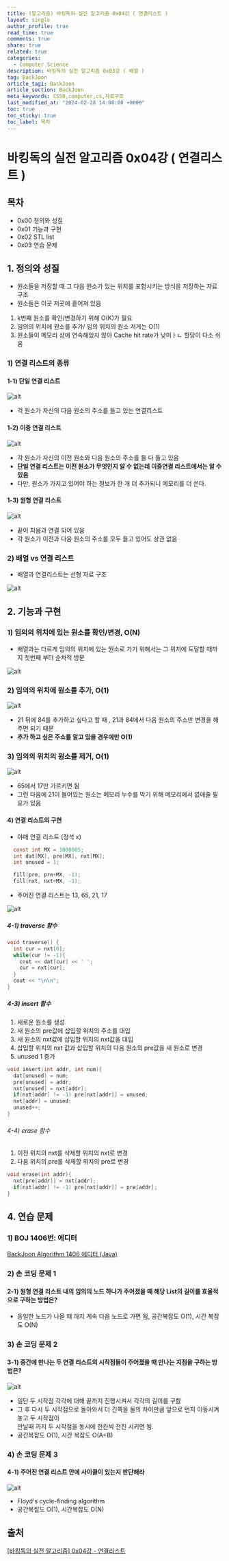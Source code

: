 ```yaml
---
title: (알고리즘) 바킹독의 실전 알고리즘 0x04강 ( 연결리스트 )
layout: single
author_profile: true
read_time: true
comments: true
share: true
related: true
categories:
  - Computer Science
description: 바킹독의 실전 알고리즘 0x03강 ( 배열 )
tag: BackJoon
article_tag1: BackJoon
article_section: BackJoon
meta_keywords: CS50,computer,cs,자료구조
last_modified_at: "2024-02-28 14:00:00 +0800"
toc: true
toc_sticky: true
toc_label: 목차
---
```


# 바킹독의 실전 알고리즘 0x04강 ( 연결리스트 )

## 목차

- 0x00 정의와 성질
- 0x01 기능과 구현
- 0x02 STL list
- 0x03 연습 문제

## 1. 정의와 성질

- 원소들을 저장할 때 그 다음 원소가 있는 위치를 포함시키는 방식을 저장하는 자료구조
- 원소들은 이곳 저곳에 흩어져 있음

1. k번째 원소를 확인/변경하기 위해 O(K)가 필요
2. 임의의 위치에 원소를 추가/ 임의 위치의 원소 저게는 O(1)
3. 원소들이 메모리 상에 연속해있지 않아 Cache hit rate가 낮미ㅏㄴ 할당이 다소 쉬움

### 1) 연결 리스트의 종류

#### 1-1) 단일 연결 리스트

![alt](/assets/images/post/ComputerStudy/1079.png)

- 걱 원소가 자신의 다음 원소의 주소를 들고 있는 연결리스트

#### 1-2) 이중 연결 리스트

![alt](/assets/images/post/ComputerStudy/1080.png)

- 각 원소가 자신의 이전 원소와 다음 원소의 주소를 둘 다 들고 있음
- **단일 연결 리스트는 이전 원소가 무엇인지 알 수 없는데 이중연결 리스트에서는 알 수 있음**
- 다만, 원소가 가지고 있어야 하는 정보가 한 개 더 추가되니 메모리를 더 쓴다.

#### 1-3) 원형 연결 리스트

![alt](/assets/images/post/ComputerStudy/1081.png)

- 끝이 처음과 연결 되어 있음
- 각 원소가 이전과 다음 원소의 주소를 모두 들고 있어도 상관 없음

### 2) 배열 vs 연결 리스트

- 배열과 연결리스트는 선형 자료 구조

![alt](/assets/images/post/ComputerStudy/1082.png)

## 2. 기능과 구현

### 1) 임의의 위치에 있는 원소를 확인/변경, O(N)

- 배열과는 다르게 임의의 위치에 있는 원소로 가기 위해서는 그 위치에 도달할 때까지 첫번째 부터 순차적 방문

![alt](/assets/images/post/ComputerStudy/1083.png)

### 2) 임의의 위치에 원소를 추가, O(1)

![alt](/assets/images/post/ComputerStudy/1084.png)

- 21 뒤에 84를 추가하고 싶다고 할 때 , 21과 84에서 다음 원소의 주소만 변경을 해주면 되기 때문
- **추가 하고 싶은 주소를 알고 있을 경우에만 O(1)**

### 3) 임의의 위치의 원소를 제거, O(1)

![alt](/assets/images/post/ComputerStudy/1085.png)

- 65에서 17만 가르키면 됨
- 그런 다음에 21이 들어있는 원소는 메모리 누수를 막기 위해 메모리에서 없애줄 필요가 있음

#### 4) 연결 리스트의 구현

- 야매 연결 리스트 (정석 x)

```c
  const int MX = 1000005;
  int dat[MX], pre[MX], nxt[MX];
  int unused = 1;

  fill(pre, pre+MX, -1);
  fill(nxt, nxt+MX, -1);
```

- 주어진 연결 리스트는 13, 65, 21, 17

![alt](/assets/images/post/ComputerStudy/1086.png)

##### 4-1) traverse 함수

```c
void traverse() {
  int cur = nxt[0];
  while(cur != -1){
    cout << dat[cur] << ' ';
    cur = nxt[cur];
  }
  cout << "\n\n";
}
```

##### 4-3) insert 함수

1. 새로운 원소를 생성
2. 새 원소의 pre값에 삽입할 위치의 주소를 대입
3. 새 원소의 nxt값에 삽입할 위치의 nxt값을 대입
4. 삽입할 위치의 nxt 값과 삽입할 위치의 다음 원소의 pre값을 새 원소로 변경
5. unused 1 증가

```c
void insert(int addr, int num){
  dat[unused] = num;
  pre[unused] = addr;
  nxt[unused] = nxt[addr];
  if(nxt[addr] != -1) pre[nxt[addr]] = unused;
  nxt[addr] = unused;
  unused++;
}
```

###### 4-4) erase 함수

1. 이전 위치의 nxt를 삭제할 위치의 nxt로 변경
2. 다음 위치의 pre를 삭제할 위치의 pre로 변경

```c
void erase(int addr){
  nxt[pre[addr]] = nxt[addr];
  if(nxt[addr] != -1) pre[nxt[addr]] = pre[addr];
}
```

## 4. 연습 문제

### 1) BOJ 1406번: 에디터

<a href="https://nicednjsdud.github.io/algorithm/Algorithm-BackJoon-BackJoon_1406/">BackJoon Algorithm 1406 에디터 (Java)
</a>

### 2) 손 코딩 문제 1

#### 2-1) 원형 연결 리스트 내의 임의의 노드 하나가 주어졌을 때 해당 List의 길이를 효율적으로 구하는 방법은?

- 동일한 노드가 나올 때 까지 계속 다음 노드로 가면 됨, 공간복잡도 O(1), 시간 복잡도 O(N)

### 3) 손 코딩 문제 2

#### 3-1) 중간에 만나는 두 연결 리스트의 시작점들이 주어졌을 때 만나는 지점을 구하는 방법은?

![alt](/assets/images/post/ComputerStudy/1087.png)

- 일단 두 시작점 각각에 대해 끝까지 진행시켜서 각각의 길이를 구함
- 그 후 다시 두 시작점으로 돌아와서 더 긴쪽을 둘의 차이만큼 앞으로 먼저 이동시켜놓고 두 시작점이  
  만날때 까지 두 시작점을 동시에 한칸씩 전진 시키면 됨.
- 공간복잡도 O(1), 시간 복잡도 O(A+B)

### 4) 손 코딩 문제 3

#### 4-1) 주어진 연결 리스트 안에 사이클이 있는지 판단해라

![alt](/assets/images/post/ComputerStudy/1088.png)

- Floyd's cycle-finding algorithm
- 공간복잡도 O(1), 시간복잡도 O(N)

## 출처

<a href="https://www.youtube.com/watch?v=C6MX5u7r72E&t=18s">[바킹독의 실전 알고리즘] 0x04강 - 연결리스트</a>
